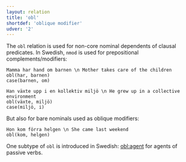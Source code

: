```yaml
---
layout: relation
title: 'obl'
shortdef: 'oblique modifier'
udver: '2'
---
```


The `obl` relation is used for non-core nominal dependents of clausal
predicates. In Swedish, `nmod` is used for prepositional complements/modifiers:

~~~ sdparse
Mamma har hand om barnen \n Mother takes care of the children
obl(har, barnen)
case(barnen, om)
~~~

~~~ sdparse
Han växte upp i en kollektiv miljö \n He grew up in a collective environment
obl(växte, miljö)
case(miljö, i)
~~~

But also for bare nominals used as oblique modifiers:

~~~ sdparse
Hon kom förra helgen \n She came last weekend
obl(kom, helgen)
~~~

One subtype of `obl` is introduced in Swedish: [obl:agent]() for agents of passive verbs.
<!-- Interlanguage links updated Út 9. května 2023, 20:04:27 CEST -->
